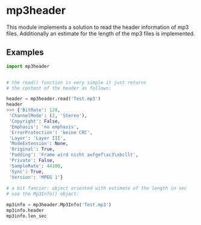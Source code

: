 mp3header
=========

This module implements a solution to read the header information of mp3 files. Additionally an estimate for the length of the mp3 files is implemented.

Examples
--------
```python
import mp3header


# the read() function is very simple it just returns
# the content of the header as follows:

header = mp3header.read('Test.mp3')
header
>>> {'BitRate': 128,
 'ChannelMode': (2, 'Stereo'),
 'Copyright': False,
 'Emphasis': 'no emphasis',
 'ErrorProtection': 'keine CRC',
 'Layer': 'Layer III',
 'ModeExtension': None,
 'Original': True,
 'Padding': 'Frame wird nicht aufgef\xc3\xbcllt',
 'Private': False,
 'SampleRate': 44100,
 'Sync': True,
 'Version': 'MPEG 1'}
 
# a bit fancier: object oriented with estimate of the length in sec
# use the Mp3Info() object:

mp3info = mp3header.Mp3Info('Test.mp3')
mp3info.header
mp3info.len_sec
```
